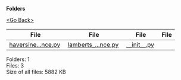 **Folders**

[&lt;Go Back&gt;](../right.html)

<table><thead><tr class="header"><th><strong>File</strong></th><th><strong>File</strong></th><th><strong>File</strong></th><th><strong>File</strong></th></tr></thead><tbody><tr class="odd"><td><a href="haversine_distance.py">haversine...nce.py</a> </td><td><a href="lamberts_ellipsoidal_distance.py">lamberts_...nce.py</a> </td><td><a href="__init__.py">__init__.py</a> </td><td></td></tr></tbody></table>

Folders: 1  
Files: 3  
Size of all files: 5882 KB
